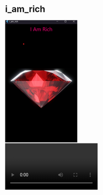 # i_am_rich

![image](assets/caprich.png)
![Video](https://github.com/Hoa0304/Lab_di_dong/blob/main/assets/iamrich.mp4)
